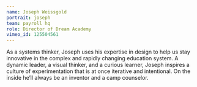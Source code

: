 ```yaml
---
name: Joseph Weissgold
portrait: joseph
team: payroll hq
role: Director of Dream Academy
vimeo_id: 125504561
---
```


As a systems thinker, Joseph uses his expertise in design to help us stay innovative in the complex and rapidly changing education system. A dynamic leader, a visual thinker, and a curious learner, Joseph inspires a culture of experimentation that is at once iterative and intentional. On the inside he’ll always be an inventor and a camp counselor.